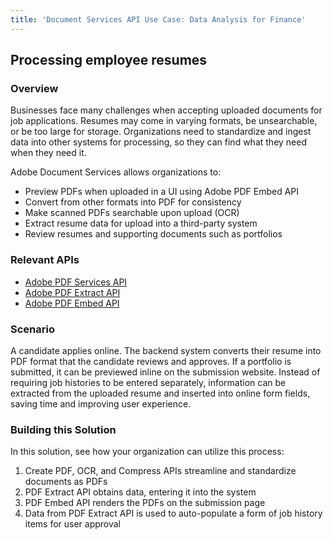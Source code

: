 ```yaml
---
title: 'Document Services API Use Case: Data Analysis for Finance'
---
```


## Processing employee resumes

### Overview

Businesses face many challenges when accepting uploaded documents for job applications. Resumes may come in varying formats, be unsearchable, or be too large for storage. Organizations need to standardize and ingest data into other systems for processing, so they can find what they need when they need it.

Adobe Document Services allows organizations to:

* Preview PDFs when uploaded in a UI using Adobe PDF Embed API
* Convert from other formats into PDF for consistency
* Make scanned PDFs searchable upon upload (OCR)
* Extract resume data for upload into a third-party system
* Review resumes and supporting documents such as portfolios


### Relevant APIs

* [Adobe PDF Services API](/src/pages/apis/pdf-services.md)
* [Adobe PDF Extract API](/src/pages/apis/pdf-extract.md)
* [Adobe PDF Embed API](/src/pages/apis/pdf-embed.md)

### Scenario

A candidate applies online. The backend system converts their resume into PDF format that the candidate reviews and approves. If a portfolio is submitted, it can be previewed inline on the submission website. Instead of requiring job histories to be entered separately, information can be extracted from the uploaded resume and inserted into online form fields, saving time and improving user experience.


### Building this Solution

In this solution, see how your organization can utilize this process:

1. Create PDF, OCR, and Compress APIs streamline and standardize documents as PDFs
2. PDF Extract API obtains data, entering it into the system
3. PDF Embed API renders the PDFs on the submission page
4. Data from PDF Extract API is used to auto-populate a form of job history items for user approval